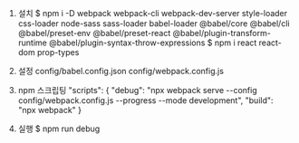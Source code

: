 1. 설치
$ npm i -D webpack webpack-cli webpack-dev-server style-loader css-loader node-sass sass-loader babel-loader @babel/core @babel/cli @babel/preset-env @babel/preset-react @babel/plugin-transform-runtime @babel/plugin-syntax-throw-expressions
$ npm i react react-dom prop-types

2. 설정
config/babel.config.json
config/webpack.config.js

3. npm 스크립팅
  "scripts": {
    "debug": "npx webpack serve --config config/webpack.config.js --progress --mode development",
    "build": "npx webpack"
  }

4. 실행
$ npm run debug

